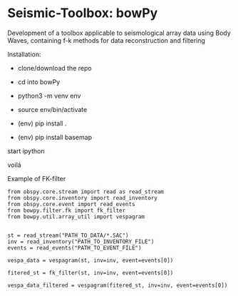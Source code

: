# Seismic-Toolbox: bowPy
Development of a toolbox applicable to seismological array data using Body Waves, containing f-k methods for data reconstruction and filtering


Installation:

- clone/download the repo

- cd into bowPy

- python3 -m venv env

- source env/bin/activate

- (env) pip install .

- (env) pip install basemap

start ipython

voilá


Example of FK-filter
```
from obspy.core.stream import read as read_stream
from obspy.core.inventory import read_inventory
from obspy.core.event import read_events
from bowpy.filter.fk import fk_filter
from bowpy.util.array_util import vespagram


st = read_stream("PATH_TO_DATA/*.SAC")
inv = read_inventory("PATH_TO_INVENTORY_FILE")
events = read_events("PATH_TO_EVENT_FILE")

vespa_data = vespagram(st, inv=inv, event=events[0])

fitered_st = fk_filter(st, inv=inv, event=events[0])

vespa_data_filtered = vespagram(fitered_st, inv=inv, event=events[0])

```
